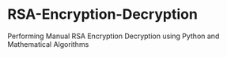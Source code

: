# RSA-Encryption-Decryption
Performing Manual RSA Encryption Decryption using Python and Mathematical Algorithms
